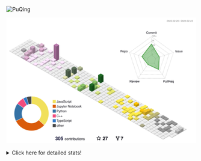 ![PuQing](https://user-images.githubusercontent.com/27223114/171565019-9a56fae6-b08b-421f-99db-7e830da42371.png)

![](./profile-3d-contrib/profile-season-animate.svg)

<details>
<summary>Click here for detailed stats!</summary>

<!--START_SECTION:waka-->
**I'm a Night 🦉** 

```text
🌞 Morning                43 commits          ██░░░░░░░░░░░░░░░░░░░░░░░   08.05 % 
🌆 Daytime                195 commits         █████████░░░░░░░░░░░░░░░░   36.52 % 
🌃 Evening                117 commits         █████░░░░░░░░░░░░░░░░░░░░   21.91 % 
🌙 Night                  179 commits         ████████░░░░░░░░░░░░░░░░░   33.52 % 
```


📊 **This Week I Spent My Time On** 

```text
💬 Programming Languages: 
Python                   11 hrs 57 mins      █████████████░░░░░░░░░░░░   51.98 % 
C++                      9 hrs 36 mins       ██████████░░░░░░░░░░░░░░░   41.75 % 
Markdown                 33 mins             █░░░░░░░░░░░░░░░░░░░░░░░░   02.43 % 
TOML                     23 mins             ░░░░░░░░░░░░░░░░░░░░░░░░░   01.72 % 
Other                    10 mins             ░░░░░░░░░░░░░░░░░░░░░░░░░   00.77 % 

🔥 Editors: 
VS Code                  23 hrs 1 min        █████████████████████████   100.00 % 

💻 Operating System: 
WSL                      22 hrs 34 mins      █████████████████████████   98.06 % 
Mac                      13 mins             ░░░░░░░░░░░░░░░░░░░░░░░░░   01.00 % 
Windows                  12 mins             ░░░░░░░░░░░░░░░░░░░░░░░░░   00.94 % 
```


<!--END_SECTION:waka-->
</details>
